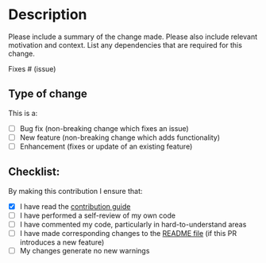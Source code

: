 # Description

Please include a summary of the change made. Please also include relevant motivation and context. List any dependencies that are required for this change.

Fixes # (issue)

## Type of change

This is a:

- [ ] Bug fix (non-breaking change which fixes an issue)
- [ ] New feature (non-breaking change which adds functionality)
- [ ] Enhancement (fixes or update of an existing feature)

## Checklist:

By making this contribution I ensure that:

- [x] I have read the [contribution guide](https://github.com/DevTony101/js-todo-app-indexed_db/blob/master/CONTRIBUTING.md)
- [ ] I have performed a self-review of my own code
- [ ] I have commented my code, particularly in hard-to-understand areas
- [ ] I have made corresponding changes to the [README file](https://github.com/DevTony101/js-todo-app-indexed_db#features) (if this PR introduces a new feature)
- [ ] My changes generate no new warnings
